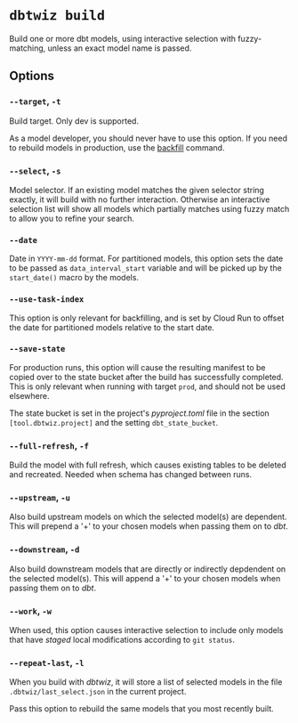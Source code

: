 # `dbtwiz build`

Build one or more dbt models, using interactive selection with fuzzy-matching,
unless an exact model name is passed.

## Options

### `--target`, `-t`

Build target. Only dev is supported.
 
As a model developer, you should never have to use this option.
If you need to rebuild models in production, use the [backfill](backfill.md) command.

### `--select`, `-s`

Model selector. If an existing model matches the given selector string exactly,
it will build with no further interaction. Otherwise an interactive selection
list will show all models which partially matches using fuzzy match to allow
you to refine your search.

### `--date`

Date in `YYYY-mm-dd` format.
For partitioned models, this option sets the date to be passed as `data_interval_start`
variable and will be picked up by the `start_date()` macro by the models.

### `--use-task-index`

This option is only relevant for backfilling, and is set by Cloud Run to
offset the date for partitioned models relative to the start date.

### `--save-state`

For production runs, this option will cause the resulting manifest to be copied over
to the state bucket after the build has successfully completed. This is only relevant
when running with target `prod`, and should not be used elsewhere.

The state bucket is set in the project's _pyproject.toml_ file in the
section `[tool.dbtwiz.project]` and the setting `dbt_state_bucket`.

### `--full-refresh`, `-f`

Build the model with full refresh, which causes existing tables to be deleted and
recreated. Needed when schema has changed between runs.

### `--upstream`, `-u`

Also build upstream models on which the selected model(s) are dependent.
This will prepend a '+' to your chosen models when passing them on to _dbt_.

### `--downstream`, `-d`

Also build downstream models that are directly or indirectly depdendent on the selected model(s).
This will append a '+' to your chosen models when passing them on to _dbt_.

### `--work`, `-w`

When used, this option causes interactive selection to include only models that
have *staged* local modifications according to `git status`.

### `--repeat-last`, `-l`

When you build with _dbtwiz_, it will store a list of selected models in the
file `.dbtwiz/last_select.json` in the current project.

Pass this option to rebuild the same models that you most recently built.
